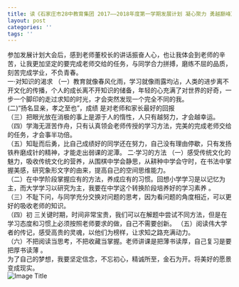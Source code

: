 ```yaml
---
title: 读《石家庄市28中教育集团 2017——2018年度第一学期发展计划 凝心聚力 勇越巅峰》感受
layout: post
categories: ''
tags: ''
---
```

参加发展计划大会后，感到老师董校长的讲话振奋人心，也让我体会到老师的辛苦，让我更加坚定的要完成老师交给的任务，与同学合力拼搏，磨练不屈的品质，刻苦完成学业，不负青春。  
一·对知识的渴求
（一）教育就像春风化雨，学习就像雨露均沾，人类的进步离不开文化的传播，个人的成长离不开知识的储备，年轻的心充满了对世界的好奇，一步一个脚印的走过求知的时光，才会突然发现一个完全不同的我。  
(二)“扬名显亲，孝之至也”，成绩 是对老师和家长最好的回报  
（三）把眼光放在消极的事上是源于人的惰性，人只有越努力，才会越幸运。  
（四）学海无涯苦作舟，只有认真领会老师传授的学习方法，完美的完成老师交给的任务，才会事半功倍。  
（五）知耻而后勇，比自己成绩好的同学还在努力，自己没有理由停歇，只有发扬铁杵磨成针的精神，才能走出弱课的泥潭。
二·学习的方法
（一）感受传统文化的魅力，吸收传统文化的营养，从围棋中学会静思，从耕种中学会守时，在书法中掌握美感，研究象形文字的由来，提高自己的空间思维能力。  
（二）在中学阶段掌握应有的方法，养成应有的习惯。回想小学学习是以记忆为主，而大学学习以研究为主，我要在中学这个转换阶段培养好的学习素养  。  
（三）不耻下问，与同学充分交换对问题的思考，因为看问题的角度相近，可以更好的吸收老师的知识。  
（四）初 三关键时期，时间非常宝贵，我们可以在解题中尝试不同方法，但是在学习态度和习惯上必须按照老师要求的做，自己不需要创新。 
（五）阅读伟大学者的传记，感受高贵的灵魂，以他们为榜样，让求知之路充满动力。  
（六）不把阅读当思考，不把收藏当掌握。老师讲课是把薄书读厚，自己复习是要把厚书读薄 。   
 为了自己的梦想，我要坚定信念，不忘初心，精诚所至，金石为开。将美好的愿景变成现实。   
 ![Image Title](http://mmbiz.qpic.cn/mmbiz_jpg/cQLQiccgNBwZdtZr6iaeSpmg6A41rfeXRrbdsQuuT3ugTq7gWyftpPycysFTl0E2WvQK5qpqB1kW6icf1ZIdJh8Pw/640?wx_fmt=jpeg&tp=webp&wxfrom=5&wx_lazy=1)